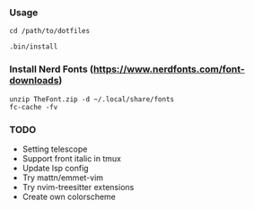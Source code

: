 ### Usage
```
cd /path/to/dotfiles

.bin/install
```

### Install Nerd Fonts (https://www.nerdfonts.com/font-downloads)
```
unzip TheFont.zip -d ~/.local/share/fonts
fc-cache -fv
```

### TODO
- Setting telescope
- Support front italic in tmux
- Update lsp config
- Try mattn/emmet-vim
- Try nvim-treesitter extensions
- Create own colorscheme
